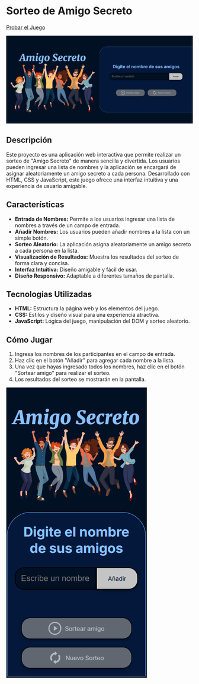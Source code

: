 # Sorteo de Amigo Secreto
[Probar el Juego](https://gezcarlos22.github.io/Amigo_Secreto/)

![Captura de pantalla](https://github.com/gezcarlos22/Amigo_Secreto/blob/main/assets/proyecto.png)

## Descripción

Este proyecto es una aplicación web interactiva que permite realizar un sorteo de "Amigo Secreto" de manera sencilla y divertida. Los usuarios pueden ingresar una lista de nombres y la aplicación se encargará de asignar aleatoriamente un amigo secreto a cada persona. Desarrollado con HTML, CSS y JavaScript, este juego ofrece una interfaz intuitiva y una experiencia de usuario amigable.

## Características

-   **Entrada de Nombres:** Permite a los usuarios ingresar una lista de nombres a través de un campo de entrada.
-   **Añadir Nombres:** Los usuarios pueden añadir nombres a la lista con un simple botón.
-   **Sorteo Aleatorio:** La aplicación asigna aleatoriamente un amigo secreto a cada persona en la lista.
-   **Visualización de Resultados:** Muestra los resultados del sorteo de forma clara y concisa.
-   **Interfaz Intuitiva:** Diseño amigable y fácil de usar.
-   **Diseño Responsivo:** Adaptable a diferentes tamaños de pantalla.

## Tecnologías Utilizadas

-   **HTML:** Estructura la página web y los elementos del juego.
-   **CSS:** Estilos y diseño visual para una experiencia atractiva.
-   **JavaScript:** Lógica del juego, manipulación del DOM y sorteo aleatorio.

## Cómo Jugar

1.  Ingresa los nombres de los participantes en el campo de entrada.
2.  Haz clic en el botón "Añadir" para agregar cada nombre a la lista.
3.  Una vez que hayas ingresado todos los nombres, haz clic en el botón "Sortear amigo" para realizar el sorteo.
5.  Los resultados del sorteo se mostrarán en la pantalla.

![Captura de pantalla](https://github.com/gezcarlos22/Amigo_Secreto/blob/main/assets/Proyecto%20celu.png)
